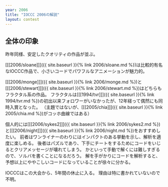 ```yaml
---
year: 2006
title: "IOCCC 2006の解説"
layout: contest
---
```

## 全体の印象

昨年同様、安定したクオリティの作品が並ぶ。

[[[2006/sloane]]]({{ site.baseurl }}{% link 2006/sloane.md %})は比較的有名なIOCCC作品で、小さいコードでパワフルなアニメーションが魅力的。

[[[2006/monge]]]({{ site.baseurl }}{% link 2006/monge.md %})と[[[2006/stewart]]]({{ site.baseurl }}{% link 2006/stewart.md %})はどちらもフラクタル系の作品。
フラクタルは[[[1994/tvr]]]({{ site.baseurl }}{% link 1994/tvr.md %})の初出以来フォロワーがいなかったが、12年経って偶然にも同時入賞となった。
（主題ではないが、[[[2005/chia]]]({{ site.baseurl }}{% link 2005/chia.md %})がコッホ曲線ではある）

個人的には[[[2006/sykes2]]]({{ site.baseurl }}{% link 2006/sykes2.md %})と[[[2006/night]]]({{ site.baseurl }}{% link 2006/night.md %})をおすすめしたい。
前者はワンライナーのわりにはインパクトのある挙動を示し、解析を適度に楽しめる。
後者はパズルであり、下手にチートをするためにコードをいじるとクリアメッセージが壊れてしまう。
かといって手動で解くには難しすぎるので、ソルバを書くことになるだろう。
解を手がかりにコードを解析すると、予想以上にややこしいコードになっていることが徐々に分かる。

IOCCCはこの大会から、5年間の休止に入る。
理由は特に書かれていないので不明。
